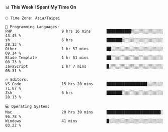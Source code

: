<!--
<table>
  <tr>
    <td>
      <img src="./devcard.svg" alt="A dev card" width="400" hight="100%">
    </td>
    <td>
      <p>### Hi there 👋</p>
      <p>**treevel/treevel** is a ✨ _special_ ✨ repository because its `README.md` (this file) appears on your GitHub profile.</p>
      <p>Here are some ideas to get you started:</p>
      <p>- 🔭 I’m currently working on ...</p>
      <p>- 🌱 I’m currently learning ...</p>
      <p>- 👯 I’m looking to collaborate on ...</p>
      <p>- 🤔 I’m looking for help with ...</p>
      <p>- 💬 Ask me about ...</p>
      <p>- 📫 How to reach me: ...</p>
      <p>- 😄 Pronouns: ...</p>
      <p>- ⚡ Fun fact: ...</p>
    </td>
  </tr>
</table>
-->

<!--START_SECTION:waka-->
📊 **This Week I Spent My Time On** 

```text
🕑︎ Time Zone: Asia/Taipei

💬 Programming Languages: 
PHP                      9 hrs 16 mins       ███████████░░░░░░░░░░░░░░   43.45 % 
sh                       6 hrs               ███████░░░░░░░░░░░░░░░░░░   28.13 % 
Other                    1 hr 57 mins        ██░░░░░░░░░░░░░░░░░░░░░░░   09.14 % 
Blade Template           1 hr 51 mins        ██░░░░░░░░░░░░░░░░░░░░░░░   08.73 % 
JavaScript               1 hr 7 mins         █░░░░░░░░░░░░░░░░░░░░░░░░   05.31 % 

🔥 Editors: 
VS Code                  15 hrs 20 mins      ██████████████████░░░░░░░   71.87 % 
Zsh                      6 hrs               ███████░░░░░░░░░░░░░░░░░░   28.13 % 

💻 Operating System: 
Mac                      20 hrs 39 mins      ████████████████████████░   96.78 % 
Windows                  41 mins             █░░░░░░░░░░░░░░░░░░░░░░░░   03.22 % 
```


<!--END_SECTION:waka-->
